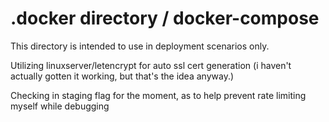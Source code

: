 # .docker directory / docker-compose

This directory is intended to use in deployment scenarios only.

Utilizing linuxserver/letencrypt for auto ssl cert generation (i haven't actually gotten it working, but that's the idea anyway.)

Checking in staging flag for the moment, as to help prevent rate limiting myself while debugging